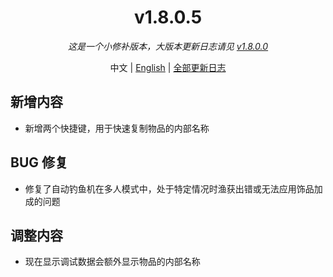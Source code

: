 ﻿<h1 align="center">v1.8.0.5</h1>

<div align="center">

*这是一个小修补版本，大版本更新日志请见 [v1.8.0.0](v1.8.0.0.md)*

中文 | [English](../en/v1.8.0.5.md) | [全部更新日志](../../ChangeLog.md)

</div>

## 新增内容

- 新增两个快捷键，用于快速复制物品的内部名称

## BUG 修复

- 修复了自动钓鱼机在多人模式中，处于特定情况时渔获出错或无法应用饰品加成的问题

## 调整内容

- 现在显示调试数据会额外显示物品的内部名称